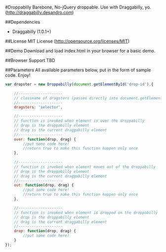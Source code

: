 #Droppabilly
Barebone, No-jQuery droppable. Use with Draggabilly, yo. (http://draggabilly.desandro.com)

##Dependencies
- Draggabilly (1.0.1+)

##License
MIT License (http://opensource.org/licenses/MIT)

##Demo
Download and load index.html in your browser for a basic demo.

##Browser Support
TBD

##Parameters
All available parameters below, put in the form of sample code. Enjoy!

``` js
var dropster = new Droppabilly(document.getElementById('drop-id'),{
	
	//--------------------
	// classname of dragsters (passes directly into document.getElementsByClassName)
	//--------------------
	dragsters: 'selector',

	//--------------------
	// function is invoked when element is over the droppabilly
	// drop is the droppabilly element
	// drag is the current draggabilly element
	//--------------------
	over: function(drop, drag) {
		//put some code here!
		//return true to make this function happen only once
	},
	
	//--------------------
	// function is invoked when element moves out of the droppabilly
	// drop is the droppabilly element
	// drag is the current draggabilly element
	//--------------------
	out: function(drop, drag) {
		//put some code here!
		//return true to make this function happen only once
	},

	//--------------------
	// function is invoked when element is dropped on the droppabilly
	// drop is the droppabilly element
	// drag is the current draggabilly element
	//--------------------
	drop: function(drop, drag) {
		//put some code here!
	}
});
```
